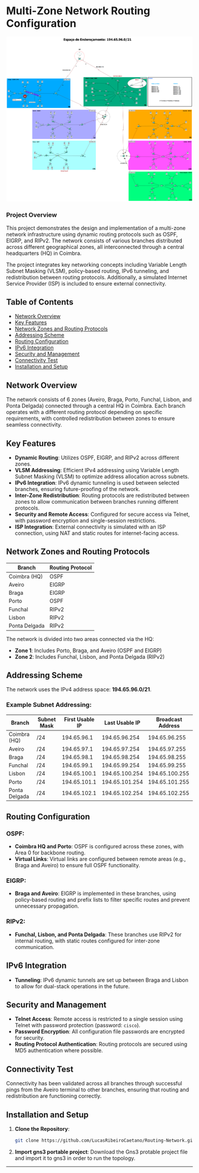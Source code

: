 # Multi-Zone Network Routing Configuration
![Network Diagram](./Topology.png)

### **Project Overview**
This project demonstrates the design and implementation of a multi-zone network infrastructure using dynamic routing protocols such as OSPF, EIGRP, and RIPv2. The network consists of various branches distributed across different geographical zones, all interconnected through a central headquarters (HQ) in Coimbra.

The project integrates key networking concepts including Variable Length Subnet Masking (VLSM), policy-based routing, IPv6 tunneling, and redistribution between routing protocols. Additionally, a simulated Internet Service Provider (ISP) is included to ensure external connectivity.

## **Table of Contents**
- [Network Overview](#network-overview)
- [Key Features](#key-features)
- [Network Zones and Routing Protocols](#network-zones-and-routing-protocols)
- [Addressing Scheme](#addressing-scheme)
- [Routing Configuration](#routing-configuration)
- [IPv6 Integration](#ipv6-integration)
- [Security and Management](#security-and-management)
- [Connectivity Test](#connectivity-test)
- [Installation and Setup](#installation-and-setup)

## **Network Overview**
The network consists of 6 zones (Aveiro, Braga, Porto, Funchal, Lisbon, and Ponta Delgada) connected through a central HQ in Coimbra. Each branch operates with a different routing protocol depending on specific requirements, with controlled redistribution between zones to ensure seamless connectivity.

## **Key Features**
- **Dynamic Routing**: Utilizes OSPF, EIGRP, and RIPv2 across different zones.
- **VLSM Addressing**: Efficient IPv4 addressing using Variable Length Subnet Masking (VLSM) to optimize address allocation across subnets.
- **IPv6 Integration**: IPv6 dynamic tunneling is used between selected branches, ensuring future-proofing of the network.
- **Inter-Zone Redistribution**: Routing protocols are redistributed between zones to allow communication between branches running different protocols.
- **Security and Remote Access**: Configured for secure access via Telnet, with password encryption and single-session restrictions.
- **ISP Integration**: External connectivity is simulated with an ISP connection, using NAT and static routes for internet-facing access.

## **Network Zones and Routing Protocols**
| Branch        | Routing Protocol   |
|---------------|--------------------|
| Coimbra (HQ)  | OSPF               |
| Aveiro        | EIGRP              |
| Braga         | EIGRP              |
| Porto         | OSPF               |
| Funchal       | RIPv2              |
| Lisbon        | RIPv2              |
| Ponta Delgada | RIPv2              |

The network is divided into two areas connected via the HQ:
- **Zone 1**: Includes Porto, Braga, and Aveiro (OSPF and EIGRP)
- **Zone 2**: Includes Funchal, Lisbon, and Ponta Delgada (RIPv2)

## **Addressing Scheme**
The network uses the IPv4 address space: **194.65.96.0/21**.

### Example Subnet Addressing:
| Branch         | Subnet Mask   | First Usable IP  | Last Usable IP   | Broadcast Address |
|----------------|---------------|------------------|------------------|-------------------|
| Coimbra (HQ)   | /24           | 194.65.96.1      | 194.65.96.254    | 194.65.96.255      |
| Aveiro         | /24           | 194.65.97.1      | 194.65.97.254    | 194.65.97.255      |
| Braga          | /24           | 194.65.98.1      | 194.65.98.254    | 194.65.98.255      |
| Funchal        | /24           | 194.65.99.1      | 194.65.99.254    | 194.65.99.255      |
| Lisbon         | /24           | 194.65.100.1     | 194.65.100.254   | 194.65.100.255     |
| Porto          | /24           | 194.65.101.1     | 194.65.101.254   | 194.65.101.255     |
| Ponta Delgada  | /24           | 194.65.102.1     | 194.65.102.254   | 194.65.102.255     |

## **Routing Configuration**

### **OSPF**:
- **Coimbra HQ and Porto**: OSPF is configured across these zones, with Area 0 for backbone routing.
- **Virtual Links**: Virtual links are configured between remote areas (e.g., Braga and Aveiro) to ensure full OSPF functionality.

### **EIGRP**:
- **Braga and Aveiro**: EIGRP is implemented in these branches, using policy-based routing and prefix lists to filter specific routes and prevent unnecessary propagation.

### **RIPv2**:
- **Funchal, Lisbon, and Ponta Delgada**: These branches use RIPv2 for internal routing, with static routes configured for inter-zone communication.

## **IPv6 Integration**
- **Tunneling**: IPv6 dynamic tunnels are set up between Braga and Lisbon to allow for dual-stack operations in the future.

## **Security and Management**
- **Telnet Access**: Remote access is restricted to a single session using Telnet with password protection (password: `cisco`).
- **Password Encryption**: All configuration file passwords are encrypted for security.
- **Routing Protocol Authentication**: Routing protocols are secured using MD5 authentication where possible.

## **Connectivity Test**
Connectivity has been validated across all branches through successful pings from the Aveiro terminal to other branches, ensuring that routing and redistribution are functioning correctly.

## **Installation and Setup**
1. **Clone the Repository**:
   ```bash
   git clone https://github.com/LucasRibeiroCaetano/Routing-Network.git
   ```

2. **Import gns3 portable project**: Download the Gns3 protable project file and import it to gns3 in order to run the topology. 
---

